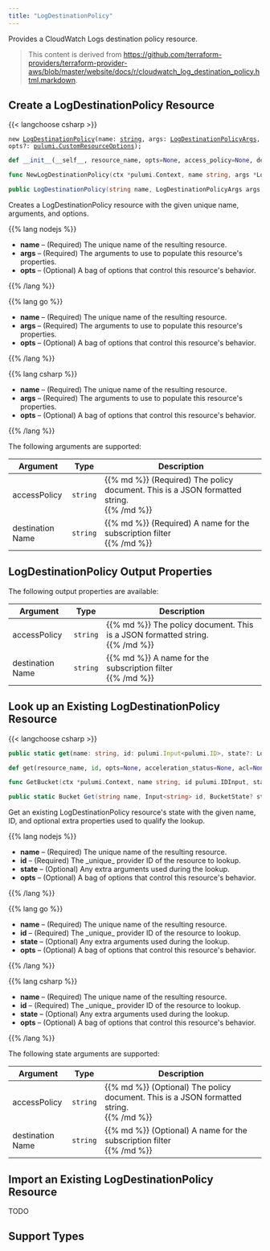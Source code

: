 ```yaml
---
title: "LogDestinationPolicy"
---
```


<!-- WARNING: this file was generated by the Pulumi Terraform Bridge (tfgen) Tool. -->
<!-- Do not edit by hand unless you're certain you know what you are doing! -->

<style>
  table td p { margin-top: 0; margin-bottom: 0; }
</style>

Provides a CloudWatch Logs destination policy resource.

> This content is derived from https://github.com/terraform-providers/terraform-provider-aws/blob/master/website/docs/r/cloudwatch_log_destination_policy.html.markdown.


## Create a LogDestinationPolicy Resource

{{< langchoose csharp >}}

<div class="highlight"><pre class="chroma"><code class="language-typescript" data-lang="typescript"><span class="k">new</span> <span class="nx"><a href=/docs/reference/pkg/nodejs/pulumi/aws/s3/#LogDestinationPolicy>LogDestinationPolicy</a></span><span class="p">(</span><span class="nx">name</span>: <span class="kt"><a href=https://developer.mozilla.org/en-US/docs/Web/JavaScript/Reference/Global_Objects/String>string</a></span><span class="p">,</span> <span class="nx">args</span>: <span class="kt"><a href=/docs/reference/pkg/nodejs/pulumi/aws/s3/#LogDestinationPolicyArgs>LogDestinationPolicyArgs</a></span><span class="p">,</span> <span class="nx">opts?</span>: <span class="kt"><a href=/docs/reference/pkg/nodejs/pulumi/pulumi/#CustomResourceOptions>pulumi.CustomResourceOptions</a></span><span class="p">);</span></code></pre></div>

```python
def __init__(__self__, resource_name, opts=None, access_policy=None, destination_name=None, __props__=None)
```

```go
func NewLogDestinationPolicy(ctx *pulumi.Context, name string, args *LogDestinationPolicyArgs, opts ...pulumi.ResourceOption) (*LogDestinationPolicy, error)

```

```csharp
public LogDestinationPolicy(string name, LogDestinationPolicyArgs args, CustomResourceOptions? options = null)

```

Creates a LogDestinationPolicy resource with the given unique name, arguments, and options.

{{% lang nodejs %}}
<ul class="pl-10">
    <li><strong>name</strong> &ndash; (Required) The unique name of the resulting resource.</li>
    <li><strong>args</strong> &ndash; (Required) The arguments to use to populate this resource's properties.</li>
    <li><strong>opts</strong> &ndash; (Optional) A bag of options that control this resource's behavior.</li>
</ul>
{{% /lang %}}

{{% lang go %}}
<ul class="pl-10">
    <li><strong>name</strong> &ndash; (Required) The unique name of the resulting resource.</li>
    <li><strong>args</strong> &ndash; (Required) The arguments to use to populate this resource's properties.</li>
    <li><strong>opts</strong> &ndash; (Optional) A bag of options that control this resource's behavior.</li>
</ul>
{{% /lang %}}

{{% lang csharp %}}
<ul class="pl-10">
    <li><strong>name</strong> &ndash; (Required) The unique name of the resulting resource.</li>
    <li><strong>args</strong> &ndash; (Required) The arguments to use to populate this resource's properties.</li>
    <li><strong>opts</strong> &ndash; (Optional) A bag of options that control this resource's behavior.</li>
</ul>
{{% /lang %}}

The following arguments are supported:

<table class="ml-6">
    <thead>
        <tr>
            <th>Argument</th>
            <th>Type</th>
            <th>Description</th>
        </tr>
    </thead>
    <tbody>
        <tr>
            <td class="align-top">access<wbr>Policy</td>
            <td class="align-top"><code>string</code></td>
            <td class="align-top">{{% md %}}
(Required) The policy document. This is a JSON formatted string.

{{% /md %}}</td>
        </tr>
        <tr>
            <td class="align-top">destination<wbr>Name</td>
            <td class="align-top"><code>string</code></td>
            <td class="align-top">{{% md %}}
(Required) A name for the subscription filter

{{% /md %}}</td>
        </tr>
    </tbody>
</table>

## LogDestinationPolicy Output Properties

The following output properties are available:

<table class="ml-6">
    <thead>
        <tr>
            <th>Argument</th>
            <th>Type</th>
            <th>Description</th>
        </tr>
    </thead>
    <tbody>
        <tr>
            <td class="align-top">access<wbr>Policy</td>
            <td class="align-top"><code>string</code></td>
            <td class="align-top">{{% md %}}
The policy document. This is a JSON formatted string.

{{% /md %}}</td>
        </tr>
        <tr>
            <td class="align-top">destination<wbr>Name</td>
            <td class="align-top"><code>string</code></td>
            <td class="align-top">{{% md %}}
A name for the subscription filter

{{% /md %}}</td>
        </tr>
    </tbody>
</table>

## Look up an Existing LogDestinationPolicy Resource

{{< langchoose csharp >}}

```typescript
public static get(name: string, id: pulumi.Input<pulumi.ID>, state?: LogDestinationPolicyState, opts?: pulumi.CustomResourceOptions): LogDestinationPolicy;
```

```python
def get(resource_name, id, opts=None, acceleration_status=None, acl=None, arn=None, bucket=None, bucket_domain_name=None, bucket_prefix=None, bucket_regional_domain_name=None, cors_rules=None, force_destroy=None, hosted_zone_id=None, lifecycle_rules=None, loggings=None, object_lock_configuration=None, policy=None, region=None, replication_configuration=None, request_payer=None, server_side_encryption_configuration=None, tags=None, versioning=None, website=None, website_domain=None, website_endpoint=None)
```

```go
func GetBucket(ctx *pulumi.Context, name string, id pulumi.IDInput, state *BucketState, opts ...pulumi.ResourceOption) (*Bucket, error)
```

```csharp
public static Bucket Get(string name, Input<string> id, BucketState? state = null, CustomResourceOptions? options = null);
```

Get an existing LogDestinationPolicy resource's state with the given name, ID, and optional extra
properties used to qualify the lookup.

{{% lang nodejs %}}
<ul class="pl-10">
    <li><strong>name</strong> &ndash; (Required) The unique name of the resulting resource.</li>
    <li><strong>id</strong> &ndash; (Required) The _unique_ provider ID of the resource to lookup.</li>
    <li><strong>state</strong> &ndash; (Optional) Any extra arguments used during the lookup.</li>
    <li><strong>opts</strong> &ndash; (Optional) A bag of options that control this resource's behavior.</li>
</ul>
{{% /lang %}}

{{% lang go %}}
<ul class="pl-10">
    <li><strong>name</strong> &ndash; (Required) The unique name of the resulting resource.</li>
    <li><strong>id</strong> &ndash; (Required) The _unique_ provider ID of the resource to lookup.</li>
    <li><strong>state</strong> &ndash; (Optional) Any extra arguments used during the lookup.</li>
    <li><strong>opts</strong> &ndash; (Optional) A bag of options that control this resource's behavior.</li>
</ul>
{{% /lang %}}

{{% lang csharp %}}
<ul class="pl-10">
    <li><strong>name</strong> &ndash; (Required) The unique name of the resulting resource.</li>
    <li><strong>id</strong> &ndash; (Required) The _unique_ provider ID of the resource to lookup.</li>
    <li><strong>state</strong> &ndash; (Optional) Any extra arguments used during the lookup.</li>
    <li><strong>opts</strong> &ndash; (Optional) A bag of options that control this resource's behavior.</li>
</ul>
{{% /lang %}}

The following state arguments are supported:

<table class="ml-6">
    <thead>
        <tr>
            <th>Argument</th>
            <th>Type</th>
            <th>Description</th>
        </tr>
    </thead>
    <tbody>
        <tr>
            <td class="align-top">access<wbr>Policy</td>
            <td class="align-top"><code>string</code></td>
            <td class="align-top">{{% md %}}
(Optional) The policy document. This is a JSON formatted string.

{{% /md %}}</td>
        </tr>
        <tr>
            <td class="align-top">destination<wbr>Name</td>
            <td class="align-top"><code>string</code></td>
            <td class="align-top">{{% md %}}
(Optional) A name for the subscription filter

{{% /md %}}</td>
        </tr>
    </tbody>
</table>

## Import an Existing LogDestinationPolicy Resource

TODO

## Support Types

